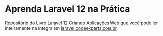 # Aprenda Laravel 12 na Prática

Repositório do Livro Laravel 12 Criando Aplicações Web que você pode ler inteiramente na íntegra em [laravel.codeexperts.com.br](https://laravel.codeexperts.com.br)

